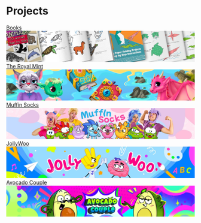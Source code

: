 # Projects

<div class="projects-container">
    <div class="project">
        <a href="/projects/books.html">
            <div class="project-title">Books</div>
            <img src="/assets/images/Projects/Books/books_banner.jpg" alt="Books">
        </a>
    </div>
    <div class="project">
        <a href="/projects/royal_mint.html">
            <div class="project-title">The Royal Mint</div>
            <img src="/assets/images/Projects/Royal%20Mint/royal_banner.jpg" alt="The Royal Mint">
        </a>
    </div>
    <div class="project">
        <a href="/projects/muffin_socks.html">
            <div class="project-title">Muffin Socks</div>
            <img src="/assets/images/Projects/Muffin%20Socks/muffinsocks_banner.jpg" alt="Muffin Socks">
        </a>
    </div>
    <div class="project">
        <a href="/projects/jollywoo.html">
            <div class="project-title">JollyWoo</div>
            <img src="/assets/images/Projects/JollyWoo/jollywoo_banner.jpg" alt="JollyWoo">
        </a>
    </div>
    <div class="project">
        <a href="/projects/avocado_couple.html">
            <div class="project-title">Avocado Couple</div>
            <img src="/assets/images/Projects/Avocado%20Couple/avocado_banner.jpg" alt="Avocado Couple">
        </a>
    </div>
</div>
